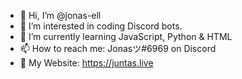 - 👋 Hi, I’m @jonas-ell
- 👀 I’m interested in coding Discord bots.
- 🌱 I’m currently learning JavaScript, Python & HTML
- 📫 How to reach me: Jonasツ#6969 on Discord
- 🔗 My Website: https://juntas.live

<!---
jonas-ell/jonas-ell is a ✨ special ✨ repository because its `README.md` (this file) appears on your GitHub profile.
You can click the Preview link to take a look at your changes.
--->

